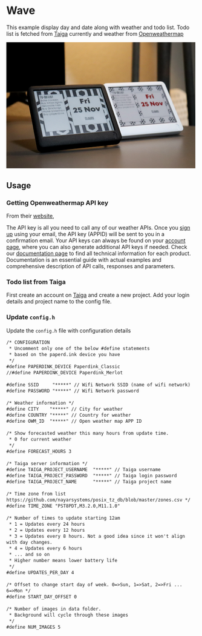 # Wave
This example display day and date along with weather and todo list.
Todo list is fetched from [Taiga](https://www.taiga.io) currently and weather from [Openweathermap](https://www.openweathermap.org)

<img src="Wave.png" width="500" alt="Wave image">

## Usage

### Getting Openweathermap API key
From their [website](https://openweathermap.org/appid),

The API key is all you need to call any of our weather APIs.
Once you [sign up](https://openweathermap.org/home/sign_up) using your email,
the API key (APPID) will be sent to you in a confirmation email.
Your API keys can always be found on your [account page](https://home.openweathermap.org/api_keys),
where you can also generate additional API keys if needed. 
Check our [documentation page](https://openweathermap.org/api)
to find all technical information for each product. 
Documentation is an essential guide with actual examples and 
comprehensive description of API calls, responses and parameters.

### Todo list from Taiga
First create an account on [Taiga](https://www.taiga.io) and create a new project.
Add your login details and project name to the config file.

### Update `config.h`

Update the `config.h` file with configuration details

```
/* CONFIGURATION
 * Uncomment only one of the below #define statements
 * based on the paperd.ink device you have
 */
#define PAPERDINK_DEVICE Paperdink_Classic
//#define PAPERDINK_DEVICE Paperdink_Merlot

#define SSID     "*****" // Wifi Network SSID (name of wifi network)
#define PASSWORD "*****" // Wifi Network password

/* Weather information */
#define CITY    "*****" // City for weather
#define COUNTRY "*****" // Country for weather
#define OWM_ID  "*****" // Open weather map APP ID

/* Show forecasted weather this many hours from update time.
 * 0 for current weather
 */
#define FORECAST_HOURS 3

/* Taiga server information */
#define TAIGA_PROJECT_USERNAME  "*****" // Taiga username
#define TAIGA_PROJECT_PASSWORD  "*****" // Taiga login password
#define TAIGA_PROJECT_NAME      "*****" // Taiga project name

/* Time zone from list https://github.com/nayarsystems/posix_tz_db/blob/master/zones.csv */
#define TIME_ZONE "PST8PDT,M3.2.0,M11.1.0"

/* Number of times to update starting 12am
 * 1 = Updates every 24 hours
 * 2 = Updates every 12 hours
 * 3 = Updates every 8 hours. Not a good idea since it won't align with day changes.
 * 4 = Updates every 6 hours
 * ... and so on
 * Higher number means lower battery life
 */
#define UPDATES_PER_DAY 4

/* Offset to change start day of week. 0=>Sun, 1=>Sat, 2=>Fri ... 6=>Mon */
#define START_DAY_OFFSET 0

/* Number of images in data folder.
 * Background will cycle through these images 
 */
#define NUM_IMAGES 5
```
